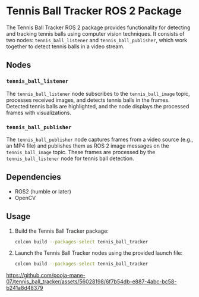 # Tennis Ball Tracker ROS 2 Package

The Tennis Ball Tracker ROS 2 package provides functionality for detecting and tracking tennis balls using computer vision techniques. It consists of two nodes: `tennis_ball_listener` and `tennis_ball_publisher`, which work together to detect tennis balls in a video stream.

## Nodes

### `tennis_ball_listener`

The `tennis_ball_listener` node subscribes to the `tennis_ball_image` topic, processes received images, and detects tennis balls in the frames. Detected tennis balls are highlighted, and the node displays the processed frames with visualizations.

### `tennis_ball_publisher`

The `tennis_ball_publisher` node captures frames from a video source (e.g., an MP4 file) and publishes them as ROS 2 image messages on the `tennis_ball_image` topic. These frames are processed by the `tennis_ball_listener` node for tennis ball detection.

## Dependencies
 - ROS2 (humble or later)
 - OpenCV

## Usage

1. Build the Tennis Ball Tracker package:

   ```bash
   colcon build --packages-select tennis_ball_tracker
   ```

2. Launch the Tennis Ball Tracker nodes using the provided launch file:

   ```bash
   colcon build --packages-select tennis_ball_tracker
   ```


https://github.com/pooja-mane-07/tennis_ball_tracker/assets/56028198/6f7b54db-e887-4abc-bc58-b241a8d48379


   
